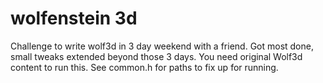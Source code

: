 wolfenstein 3d
==============

Challenge to write wolf3d in 3 day weekend with a friend. Got most done, small tweaks extended beyond those 3 days.
You need original Wolf3d content to run this. See common.h for paths to fix up for running.
